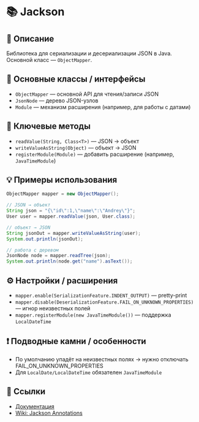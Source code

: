 # 📚 Jackson

## 📝 Описание
Библиотека для сериализации и десериализации JSON в Java.  
Основной класс — `ObjectMapper`.

## 🚀 Основные классы / интерфейсы
- `ObjectMapper` — основной API для чтения/записи JSON
- `JsonNode` — дерево JSON-узлов
- `Module` — механизм расширения (например, для работы с датами)

## 🔑 Ключевые методы
- `readValue(String, Class<T>)` — JSON → объект
- `writeValueAsString(Object)` — объект → JSON
- `registerModule(Module)` — добавить расширение (например, `JavaTimeModule`)

## 💡 Примеры использования
```java
ObjectMapper mapper = new ObjectMapper();

// JSON → объект
String json = "{\"id\":1,\"name\":\"Andrey\"}";
User user = mapper.readValue(json, User.class);

// объект → JSON
String jsonOut = mapper.writeValueAsString(user);
System.out.println(jsonOut);

// работа с деревом
JsonNode node = mapper.readTree(json);
System.out.println(node.get("name").asText());
```

## ⚙️ Настройки / расширения
- `mapper.enable(SerializationFeature.INDENT_OUTPUT)` — pretty-print
- `mapper.disable(DeserializationFeature.FAIL_ON_UNKNOWN_PROPERTIES)` — игнор неизвестных полей
- `mapper.registerModule(new JavaTimeModule())` — поддержка `LocalDateTime`

## ❗ Подводные камни / особенности
- По умолчанию упадёт на неизвестных полях → нужно отключать FAIL_ON_UNKNOWN_PROPERTIES
- Для `LocalDate/LocalDateTime` обязателен `JavaTimeModule`

## 🔗 Ссылки
- [Документация](https://github.com/FasterXML/jackson)
- [Wiki: Jackson Annotations](https://github.com/FasterXML/jackson-annotations)
